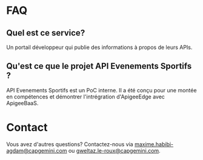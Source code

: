 # FAQ

## Quel est ce service?

Un portail développeur qui publie des informations à propos de leurs APIs.

## Qu'est ce que le projet API Evenements Sportifs ?

API Evenements Sportifs est un PoC interne. Il a été conçu pour une montée en compétences et démontrer l'intrégration d'ApigeeEdge avec ApigeeBaaS.

# Contact

Vous avez d'autres questions? Contactez-nous via [maxime.habibi-agdam@capgemini.com](mailto:maxime.habibi-agdam@capgemini.com) ou [gweltaz.le-roux@capgemini.com](mailto:gweltaz.le-roux@capgemini.com).